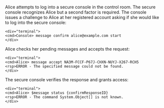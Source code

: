 
Alice attempts to log into a secure console in the control room. The secure console recognizes 
Alice but a second factor is required. The console issues a challenge to Alice at her
registered account asking if she would like to log into the secure console:


~~~~
<div="terminal">
<cmd>Console> message confirm alice@example.com start
</div>
~~~~

Alice checks her pending messages and accepts the request:


~~~~
<div="terminal">
<cmd>Alice> message accept NA3M-FCCF-P67J-CHXN-NUYJ-X267-RCH5
<rsp>ERROR - The specified message could not be found.
</div>
~~~~

The secure console verifies the response and grants access:


~~~~
<div="terminal">
<cmd>Alice> $message status {confirmResponseID}
<rsp>ERROR - The command System.Object[] is not known.
</div>
~~~~

